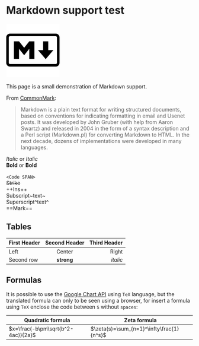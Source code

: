 Markdown support test
=====================

![Markdown logo](markdownlogo.png)

This page is a small demonstration of Markdown support.  
  
From [CommonMark]:
>Markdown is a plain text format for writing structured documents,
>based on conventions for indicating formatting in email and Usenet posts.
>It was developed by John Gruber (with help from Aaron Swartz)
>and released in 2004 in the form of a syntax description and a
>Perl script (Markdown.pl) for converting Markdown to HTML.
>In the next decade, dozens of implementations were developed in many languages. 

[CommonMark]:http://spec.commonmark.org/0.28/

*Italic* or _Italic_  
**Bold** or __Bold__  

`<Code SPAN>`  
~~Strike~~  
++Ins++  
Subscript~text~  
Superscript^text^  
==Mark==  

Tables
------
| First Header | Second Header | Third Header |
| :----------- | :-----------: | -----------: |
| Left         |    Center     |        Right |
| Second row   |  **strong**   |     *italic* |

Formulas
--------
It is possible to use the [Google Chart API] using `TeX` language,
but the translated formula can only to be seen using a browser,
for insert a formula using `TeX` enclose the code between `$`
without `spaces`: 

Quadratic formula          |Zeta formula
---------------------------|-----------------------------
$x=\frac{-b\pm\sqrt{b^2-4ac}}{2a}$ | $\zeta(s)=\sum_{n=1}^\infty\frac{1}{n^s}$

[Google Chart API]:https://developers.google.com/chart/infographics/docs/formulas
